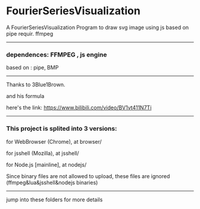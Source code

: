 # FourierSeriesVisualization
A FourierSeriesVisualization Program to draw svg image using js based on pipe requir. ffmpeg

***
### dependences: FFMPEG , js engine
based on : pipe, BMP
***
Thanks to 3Blue1Brown.

and his formula

here's the link: https://www.bilibili.com/video/BV1vt411N7Ti

***

### This project is splited into 3 versions:
for WebBrowser (Chrome), at browser/

for jsshell (Mozilla), at jsshell/

for Node.js [mainline], at nodejs/

Since binary files are not allowed to upload, these files are ignored (ffmpeg&lua&jsshell&nodejs binaries)
***
jump into these folders for more details
